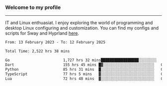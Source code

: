 ### Welcome to my profile

---

IT and Linux enthuasiat. I enjoy exploring the world of programming and desktop Linux configuring and customization. You can find my configs and scripts for Sway and Hyprland [here](https://github.com/uroborosq/mess-of-linux-configurations).

<!-- <div display="block">
 	<img align="left" width="48%" alt="isocalendar" src=".github/metrics/isocalendar_metrics.svg" />
	<img align="center" width="48%" alt="contributions" src=".github/metrics/contributions_metrics.svg" />
	<img align="center" alt="languages" src=".github/metrics/languages_metrics.svg" />
</div> -->

<!-- ![](https://komarev.com/ghpvc/?username=uroborosq&color=success&style=flat-square) -->
<!-- [](https://img.shields.io/github/last-commit/uroborosq/uroborosq?label=Profile%20updated&style=flat-square) -->

<!--START_SECTION:waka-->

```txt
From: 13 February 2023 - To: 12 February 2025

Total Time: 2,522 hrs 38 mins

Go                        1,727 hrs 32 mins█████████████████░░░░░░░░   67.84 %
Dart                      155 hrs 45 mins █▓░░░░░░░░░░░░░░░░░░░░░░░   06.12 %
Python                    85 hrs 31 mins  █░░░░░░░░░░░░░░░░░░░░░░░░   03.36 %
TypeScript                77 hrs 5 mins   ▓░░░░░░░░░░░░░░░░░░░░░░░░   03.03 %
Lua                       72 hrs 48 mins  ▓░░░░░░░░░░░░░░░░░░░░░░░░   02.86 %
```

<!--END_SECTION:waka-->
